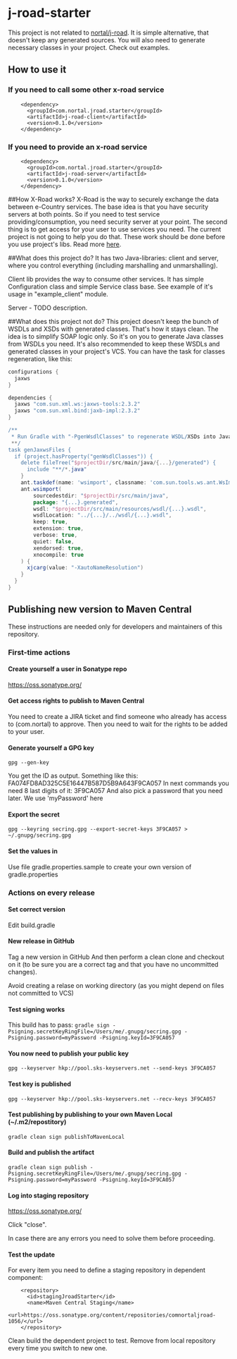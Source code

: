 # j-road-starter
This project is not related to [nortal/j-road](https://github.com/nortal/j-road). 
It is simple alternative, that doesn't keep any generated sources. You will also 
need to generate necessary classes in your project. Check out examples.

## How to use it

### If you need to call some other x-road service

```
    <dependency>
      <groupId>com.nortal.jroad.starter</groupId>
      <artifactId>j-road-client</artifactId>
      <version>0.1.0</version>
    </dependency>
```

### If you need to provide an x-road service

```
    <dependency>
      <groupId>com.nortal.jroad.starter</groupId>
      <artifactId>j-road-server</artifactId>
      <version>0.1.0</version>
    </dependency>
```

##How X-Road works?
X-Road is the way to securely exchange the data between e-Country services. The base 
idea is that you have security servers at both points. So if you need to test service
providing/consumption, you need security server at your point. The second thing is to
get access for your user to use services you need. The current project is not going to
help you do that. These work should be done before you use project's libs. Read more 
[here](https://www.ria.ee/en/state-information-system/x-tee.html).

##What does this project do?
It has two Java-libraries: client and server, where you control everything (including 
marshalling and unmarshalling).

Client lib provides the way to consume other services. It has simple Configuration 
class and simple Service class base. See example of it's usage in "example_client"
module.

Server - TODO description.

##What does this project not do?
This project doesn't keep the bunch of WSDLs and XSDs with generated classes. That's how
it stays clean. The idea is to simplify SOAP logic only. So it's on you to generate Java 
classes from WSDLs you need. It's also recommended to keep these WSDLs and generated
classes in your project's VCS. You can have the task for classes regeneration, like this:

```gradle
configurations {
  jaxws
}

dependencies {
  jaxws "com.sun.xml.ws:jaxws-tools:2.3.2"
  jaxws "com.sun.xml.bind:jaxb-impl:2.3.2"
}

/**
 * Run Gradle with "-PgenWsdlClasses" to regenerate WSDL/XSDs into Java classes.
 **/
task genJaxwsFiles {
  if (project.hasProperty("genWsdlClasses")) {
    delete fileTree("$projectDir/src/main/java/{...}/generated") {
      include "**/*.java"
    }
    ant.taskdef(name: 'wsimport', classname: 'com.sun.tools.ws.ant.WsImport', classpath: configurations.jaxws.asPath)
    ant.wsimport(
        sourcedestdir: "$projectDir/src/main/java",
        package: "{...}.generated",
        wsdl: "$projectDir/src/main/resources/wsdl/{...}.wsdl",
        wsdlLocation: "../{...}/../wsdl/{...}.wsdl",
        keep: true,
        extension: true,
        verbose: true,
        quiet: false,
        xendorsed: true,
        xnocompile: true
    ) {
      xjcarg(value: "-XautoNameResolution")
    }
  }
}
```



## Publishing new version to Maven Central
These instructions are needed only for developers and maintainers of this repository.

### First-time actions


#### Create yourself a user in Sonatype repo

https://oss.sonatype.org/

#### Get access rights to publish to Maven Central

You need to create a JIRA ticket and find someone who already has access to (com.nortal) to approve.
Then you need to wait for the rights to be added to your user.

#### Generate yourself a GPG key

```gpg --gen-key```

You get the ID as output. Something like this: FA074FD8AD325C5E16447B587D5B9A643F9CA057
In next commands you need 8 last digits of it: 3F9CA057
And also pick a password that you need later. We use 'myPassword' here

#### Export the secret
```gpg --keyring secring.gpg --export-secret-keys 3F9CA057 > ~/.gnupg/secring.gpg```

#### Set the values in

Use file gradle.properties.sample to create your own version of gradle.properties


### Actions on every release

#### Set correct version
Edit build.gradle

#### New release in GitHub

Tag a new version in GitHub
And then perform a clean clone and checkout on it (to be sure you are a correct tag and that you have no uncommitted changes).

Avoid creating a relase on working directory (as you might depend on files not committed to VCS)


#### Test signing works

This build has to pass:
```gradle sign -Psigning.secretKeyRingFile=/Users/me/.gnupg/secring.gpg -Psigning.password=myPassword -Psigning.keyId=3F9CA057```

#### You now need to publish your public key

```gpg --keyserver hkp://pool.sks-keyservers.net --send-keys 3F9CA057```

#### Test key is published

```gpg --keyserver hkp://pool.sks-keyservers.net --recv-keys 3F9CA057```

#### Test publishing by publishing to your own Maven Local (~/.m2/repostitory)

```gradle clean sign publishToMavenLocal```

#### Build and publish the artifact

```gradle clean sign publish -Psigning.secretKeyRingFile=/Users/me/.gnupg/secring.gpg -Psigning.password=myPassword -Psigning.keyId=3F9CA057```


#### Log into staging repository

https://oss.sonatype.org/

Click "close".

In case there are any errors you need to solve them before proceeding.

#### Test the update

For every item you need to define a staging repository in dependent component:

```
    <repository>
      <id>stagingJroadStarter</id>
      <name>Maven Central Staging</name>
      <url>https://oss.sonatype.org/content/repositories/comnortaljroad-1056/</url>
    </repository>
```

Clean build the dependent project to test.
Remove from local repository every time you switch to new one.

